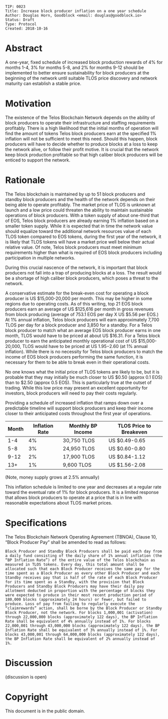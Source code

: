     TIP: 0023
    Title: Increase block producer inflation on a one year schedule
    Author: Douglas Horn, Goodblock <email: douglas@goodblock.io>
    Status: Draft
    Type: Protocol
    Created: 2018-10-16

# Abstract

A one-year, fixed schedule of increased block production rewards of 4% for months 1-4, 3% for months 5-8, and 2% for months 9-12 should be implemented to better ensure sustainability for block producers at the beginning of the network until suitable TLOS price discovery and network maturity can establish a stable price.

# Motivation

The existence of the Telos Blockchain Network depends on the ability of block producers to operate their infrastructure and staffing requirements profitably. There is a high likelihood that the initial months of operation will find the amount of tokens Telos block producers earn at the specified 1% inflation will not be sufficient to meet this need. Should this happen, block producers will have to decide whether to produce blocks at a loss to keep the network alive, or follow their profit motive. It is crucial that the network keep block production profitable so that high caliber block producers will be enticed to support the network.

# Rationale

The Telos blockchain is maintained by up to 51 block producers and standby block producers and the health of the network depends on their being able to operate profitably. The market price of TLOS is unknown at launch and a low price could threaten the ability to maintain sustainable operations of block producers. With a token supply of about one-third that of EOS, Telos block producers are already earning 1% inflation based on a smaller token supply. While it is expected that in time the network value should equalize toward the additional network resources value of each TLOS token compared to EOS tokens, during the first year of the network, it is likely that TLOS tokens will have a market price well below their actual relative value. Of note, Telos block producers must meet minimum requirements higher than what is required of EOS block producers including participation in multiple networks.

During this crucial nascence of the network, it is important that block producers not fall into a trap of producing blocks at a loss. The result would be a shortage of high caliber block producers, which poses a threat to the network.

A conservative estimate for the break-even cost for operating a block producer is US $15,000-20,000 per month. This may be higher in some regions due to operating costs. As of this writing, top 21 EOS block producers earn an average of US $125,616 per month in gross revenues from block producing (average of 753.1 EOS per day X US $5.56 per EOS.) At 1% annual inflation, Telos block producers will earn approximately 7,700 TLOS per day for a block producer and 3,850 for a standby. For a Telos block producer to match what an average EOS block producer earns in one month, TLOS would have to be priced at about US $16.31. For a Telos block producer to earn the anticipated monthly operational cost of US $15,000-20,000, TLOS would have to be priced at US $1.95-$2.60 (at 1% annual inflation). While there is no necessity for Telos block producers to match the income of EOS block producers performing the same function, it is necessary for them to be able to break even in their operational costs.

No one knows what the initial price of TLOS tokens are likely to be, but it is probable that they may initially be much closer to US $0.50 (approx 0.1 EOS) than to $2.50 (approx 0.5 EOS). This is particularly true at the outset of trading. While this low price may present an excellent opportunity for investors, block producers will need to pay their costs regularly. 

Providing a schedule of increased inflation that ramps down over a predictable timeline will support block producers and keep their income closer to their anticipated costs throughout the first year of operations.

Month	|	Inflation Rate	|	Monthly BP Income	| TLOS Price to Breakeven
------|-----------------|-------------------|------------------------
1-4	|	4%		|	30,750	TLOS	|	US $0.49-0.65
5-8	|	3%		|	24,950	TLOS	|	US $0.60-0.80
9-12	|	2%		|	17,900 TLOS		|US $0.84-1.12
13+	|	1%		|	9,600 TLOS		|US $1.56-2.08	

(Note, money supply grows at 2.5% annually)

This inflation schedule is limited to one year and decreases at a regular rate toward the eventual rate of 1% for block producers. It is a limited response that allows block producers to operate at a price that is in line with reasonable expectations about TLOS market prices.

# Specifications

The Telos Blockchain Network Operating Agreement (TBNOA), Clause 10, “Block Producer Pay” shall be amended to read as follows:

`Block Producer and Standby Block Producers shall be paid each day from a daily fund consisting of the daily share of 1% annual inflation (the “BP Inflation Rate”) of the entire value of the Telos blockchain as measured in TLOS tokens. Every day, this total amount shall be allocated such that each Block Producer receives the same pay for the time spent as a Block Producer as every other Block Producer and each Standby receives pay that is half of the rate of each Block Producer for its time spent as a Standby, with the provision that Block Producers and Standby Block Producers may have their daily pay allotment deducted in proportion with the percentage of blocks they were expected to produce in their most recent production period of 180,000 blocks (approximately 24 hours) or fewer, but failed to produce. Loss of pay from failing to regularly execute the “claimrewards” action, shall be borne by the Block Producer or Standby Block Producer, not the network. For blocks 1,000,001 (activation) through 22,000,000 blocks (approximately 122 days), the BP Inflation Rate shall be equivalent of 4% annually instead of 1%. For blocks 22,000,001 through 43,000,000 blocks (approximately 122 days), the BP Inflation Rate shall be equivalent of 3% annually instead of 1%. For blocks 43,000,001 through 64,000,000 blocks (approximately 122 days), the BP Inflation Rate shall be equivalent of 2% annually instead of 1%.`

# Discussion

(discussion is open)

# Copyright

This document is in the public domain.
